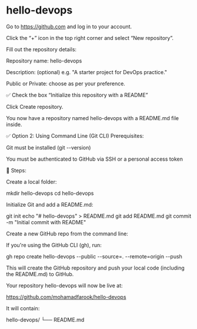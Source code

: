 # hello-devops

Go to https://github.com
 and log in to your account.

Click the “+” icon in the top right corner and select “New repository”.

Fill out the repository details:

Repository name: hello-devops

Description: (optional) e.g. "A starter project for DevOps practice."

Public or Private: choose as per your preference.

✅ Check the box “Initialize this repository with a README”

Click Create repository.

You now have a repository named hello-devops with a README.md file inside.

✅ Option 2: Using Command Line (Git CLI)
Prerequisites:

Git must be installed (git --version)

You must be authenticated to GitHub via SSH or a personal access token

🔧 Steps:

Create a local folder:

mkdir hello-devops
cd hello-devops


Initialize Git and add a README.md:

git init
echo "# hello-devops" > README.md
git add README.md
git commit -m "Initial commit with README"


Create a new GitHub repo from the command line:

If you're using the GitHub CLI (gh), run:

gh repo create hello-devops --public --source=. --remote=origin --push


This will create the GitHub repository and push your local code (including the README.md) to GitHub.


Your repository hello-devops will now be live at:

https://github.com/mohamadfarook/hello-devops


It will contain:

hello-devops/
└── README.md


